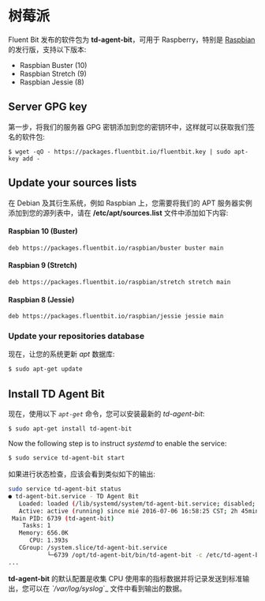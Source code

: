 # 树莓派

Fluent Bit 发布的软件包为 **td-agent-bit**，可用于 Raspberry，特别是 [Raspbian](http://raspbian.org) 的发行版，支持以下版本:

* Raspbian Buster \(10\)
* Raspbian Stretch \(9\)
* Raspbian Jessie \(8\)

## Server GPG key

第一步，将我们的服务器 GPG 密钥添加到您的密钥环中，这样就可以获取我们签名的软件包:

```text
$ wget -qO - https://packages.fluentbit.io/fluentbit.key | sudo apt-key add -
```

## Update your sources lists

在 Debian 及其衍生系统，例如 Raspbian 上，您需要将我们的 APT 服务器实例添加到您的源列表中，请在 **/etc/apt/sources.list** 文件中添加如下内容:

#### Raspbian 10 \(Buster\)

```text
deb https://packages.fluentbit.io/raspbian/buster buster main
```

#### Raspbian 9 \(Stretch\)

```text
deb https://packages.fluentbit.io/raspbian/stretch stretch main
```

#### Raspbian 8 \(Jessie\)

```text
deb https://packages.fluentbit.io/raspbian/jessie jessie main
```

### Update your repositories database

现在，让您的系统更新 _apt_ 数据库:

```bash
$ sudo apt-get update
```

## Install TD Agent Bit

现在，使用以下 _`apt-get`_ 命令，您可以安装最新的 _td-agent-bit_:

```text
$ sudo apt-get install td-agent-bit
```

Now the following step is to instruct _systemd_ to enable the service:

```bash
$ sudo service td-agent-bit start
```

如果进行状态检查，应该会看到类似如下的输出:

```bash
sudo service td-agent-bit status
● td-agent-bit.service - TD Agent Bit
   Loaded: loaded (/lib/systemd/system/td-agent-bit.service; disabled; vendor preset: enabled)
   Active: active (running) since mié 2016-07-06 16:58:25 CST; 2h 45min ago
 Main PID: 6739 (td-agent-bit)
    Tasks: 1
   Memory: 656.0K
      CPU: 1.393s
   CGroup: /system.slice/td-agent-bit.service
           └─6739 /opt/td-agent-bit/bin/td-agent-bit -c /etc/td-agent-bit/td-agent-bit.conf
...
```

**td-agent-bit** 的默认配置是收集 CPU 使用率的指标数据并将记录发送到标准输出，您可以在 _\`/var/log/syslog_\`\_ 文件中看到输出的数据。

